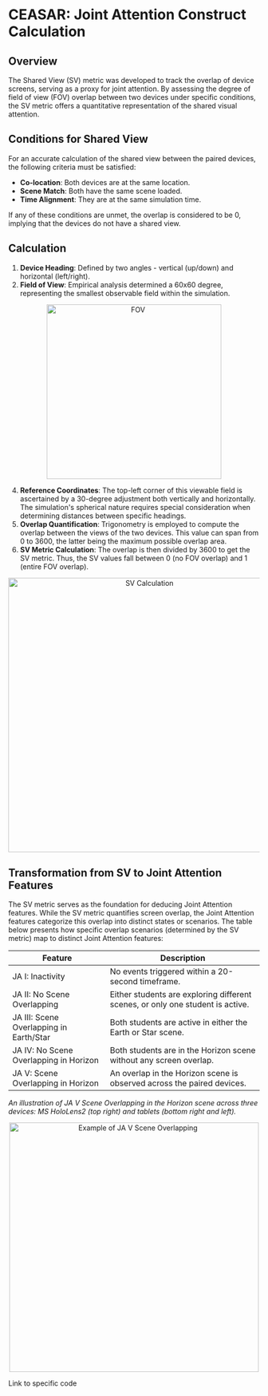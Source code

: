 # CEASAR: Joint Attention Construct Calculation

## Overview
The Shared View (SV) metric was developed to track the overlap of device screens, serving as a proxy for joint attention. By assessing the degree of field of view (FOV) overlap between two devices under specific conditions, the SV metric offers a quantitative representation of the shared visual attention.

## Conditions for Shared View
For an accurate calculation of the shared view between the paired devices, the following criteria must be satisfied:

- **Co-location**: Both devices are at the same location.
- **Scene Match**: Both have the same scene loaded.
- **Time Alignment**: They are at the same simulation time.

If any of these conditions are unmet, the overlap is considered to be 0, implying that the devices do not have a shared view.

## Calculation 
1. **Device Heading**: Defined by two angles - vertical (up/down) and horizontal (left/right).
2. **Field of View**: Empirical analysis determined a 60x60 degree, representing the smallest observable field within the simulation.
<p align="center">
  <img width="350" src="https://github.com/imdata-lab/ceasar/assets/54631893/8b773f47-e2a6-42d5-b18f-0a548e2ebc17" alt="FOV">
</p>

4. **Reference Coordinates**: The top-left corner of this viewable field is ascertained by a 30-degree adjustment both vertically and horizontally. The simulation's spherical nature requires special consideration when determining distances between specific headings.
5. **Overlap Quantification**: Trigonometry is employed to compute the overlap between the views of the two devices. This value can span from 0 to 3600, the latter being the maximum possible overlap area.
6. **SV Metric Calculation**: The overlap is then divided by 3600 to get the SV metric. Thus, the SV values fall between 0 (no FOV overlap) and 1 (entire FOV overlap).
<p align="center">
  <img width="550" src="https://github.com/imdata-lab/ceasar/assets/54631893/d31b33f9-f522-455c-9302-e41f1c590086" alt="SV Calculation">
</p>

## Transformation from SV to Joint Attention Features
The SV metric serves as the foundation for deducing Joint Attention features. While the SV metric quantifies screen overlap, the Joint Attention features categorize this overlap into distinct states or scenarios. The table below presents how specific overlap scenarios (determined by the SV metric) map to distinct Joint Attention features:

| Feature                                 | Description                                                                                |
|-----------------------------------------|--------------------------------------------------------------------------------------------|
| JA I: Inactivity                        | No events triggered within a 20-second timeframe.                                          |
| JA II: No Scene Overlapping             | Either students are exploring different scenes, or only one student is active.             |
| JA III: Scene Overlapping in Earth/Star | Both students are active in either the Earth or Star scene.                                |
| JA IV: No Scene Overlapping in Horizon  | Both students are in the Horizon scene without any screen overlap.                         |
| JA V: Scene Overlapping in Horizon      | An overlap in the Horizon scene is observed across the paired devices.                     |

_An illustration of JA V Scene Overlapping in the Horizon scene across three devices: MS HoloLens2 (top right) and tablets (bottom right and left)._
<p align="center">
  <img width="500" src="https://github.com/imdata-lab/ceasar/assets/54631893/f4333532-ede1-477b-adc6-9792a51fc167" alt="Example of JA V Scene Overlapping">
</p>

Link to specific code
